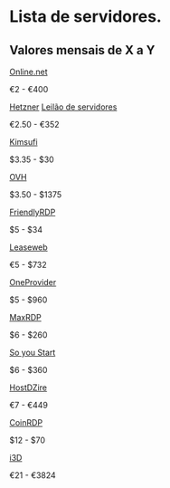# Lista de servidores.

## Valores mensais de X a Y

[Online.net](https://www.online.net/en)

€2 - €400

[Hetzner](https://www.hetzner.com/)
[Leilão de servidores](https://robot.your-server.de/order/market)

€2.50 - €352

[Kimsufi](https://www.kimsufi.com/us/en/)

$3.35 - $30

[OVH](https://www.ovh.com/world/)

$3.50 - $1375

[FriendlyRDP](http://friendlyrdp.com/)

$5 - $34

[Leaseweb](https://www.leaseweb.com/)

€5 - $732

[OneProvider](https://oneprovider.com/)

$5 - $960

[MaxRDP](https://www.maxrdp.com/)

$6 - $260

[So you Start](https://www.soyoustart.com/us/)

$6 - $360

[HostDZire](https://hostdzire.com/)

€7 - €449

[CoinRDP](http://www.coinrdp.com/)

$12 - $70

[i3D](https://www.i3d.net/)

€21 - €3824
